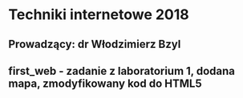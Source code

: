 # Techniki internetowe 2018
## Prowadzący: dr Włodzimierz Bzyl

## first_web - zadanie z laboratorium 1, dodana mapa, zmodyfikowany kod do HTML5
